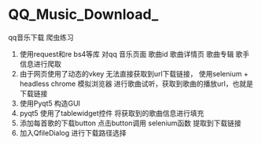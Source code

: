 # QQ_Music_Download_
qq音乐下载 爬虫练习
1. 使用request和re bs4等库 对qq 音乐页面 歌曲id 歌曲详情页 歌曲专辑 歌手 信息进行爬取
2. 由于网页使用了动态的vkey 无法直接获取到url下载链接， 使用selenium + headless chrome 模拟浏览器 进行歌曲试听，获取到歌曲的播放url，也就是下载链接
3. 使用Pyqt5 构造GUI 
4. pyqt5 使用了tablewidget控件 将获取到的歌曲信息进行填充 
5. 添加每首歌的下载button 点击button调用 selenium函数 提取到下载链接
6. 加入QfileDialog 进行下载路径选择
